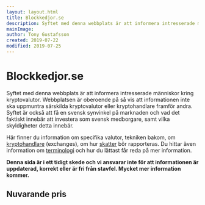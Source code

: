 ```yaml
---
layout: layout.html
title: Blockkedjor.se
description: Syftet med denna webbplats är att informera intresserade människor kring kryptovalutor. Webbplatsen är oberoende på så vis att informationen inte ska uppmuntra särskilda kryptovalutor eller kryptohandlare framför andra.
mainImage:
author: Tony Gustafsson
created: 2019-07-22
modified: 2019-07-25
---
```


# Blockkedjor.se

Syftet med denna webbplats är att informera intresserade människor kring kryptovalutor. Webbplatsen är oberoende på så vis att informationen inte ska uppmuntra särskilda kryptovalutor eller kryptohandlare framför andra. Syftet är också att få en svensk synvinkel på marknaden och vad det faktiskt innebär att investera som svensk medborgare, samt vilka skyldigheter detta innebär.

Här finner du information om specifika valutor, tekniken bakom, om [kryptohandlare](/marknaden/kryptohandlare.html) (exchanges), om hur [skatter](/skatt.html) bör rapporteras. Du hittar även information om [terminologi](/terminologi.html) och hur du lättast får reda på mer information.

**Denna sida är i ett tidigt skede och vi ansvarar inte för att informationen är uppdaterad, korrekt eller är fri från stavfel. Mycket mer information kommer.**

## Nuvarande pris

<script src="https://widgets.coingecko.com/coingecko-coin-price-chart-widget.js"></script>

<coingecko-coin-price-chart-widget  coin-id="bitcoin" currency="sek" height="300" locale="en"></coingecko-coin-price-chart-widget>

<script src="https://widgets.coingecko.com/coingecko-coin-heatmap-widget.js"></script>

<coingecko-coin-heatmap-widget  height="400" locale="en"></coingecko-coin-heatmap-widget>
